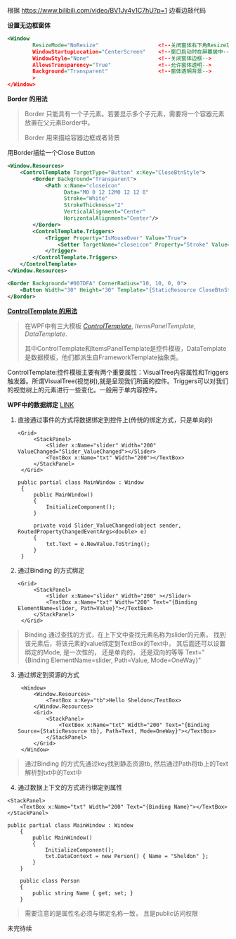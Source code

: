 根据 https://www.bilibili.com/video/BV1Jy4y1C7hU?p=1 边看边敲代码

**设置无边框窗体**

```xml
<Window 
        ResizeMode="NoResize" 					<!--关闭窗体右下角Resize功能-->
        WindowStartupLocation="CenterScreen"	<!--窗口启动时在屏幕居中-->
        WindowStyle="None"  					<!--关闭窗体边框-->
        AllowsTransparency="True"  				<!--允许窗体透明-->
        Background="Transparent"				<!--窗体透明背景-->
        >
</Window>
```

**Border 的用法**

> Border 只能具有一个子元素。若要显示多个子元素，需要将一个容器元素放置在父元素Border中。
>
> Border 用来描绘容器边框或者背景

用Border描绘一个Close Button

```xml
<Window.Resources>
    <ControlTemplate TargetType="Button" x:Key="CloseBtnStyle">
        <Border Background="Transparent">
            <Path x:Name="closeicon" 
                  Data="M0 0 12 12M0 12 12 0" 
                  Stroke="White" 
                  StrokeThickness="2" 
                  VerticalAlignment="Center" 
                  HorizontalAlignment="Center"/>
        </Border>
        <ControlTemplate.Triggers>
            <Trigger Property="IsMouseOver" Value="True">
                <Setter TargetName="closeicon" Property="Stroke" Value="#D6661E"/>
            </Trigger>
        </ControlTemplate.Triggers>
    </ControlTemplate>
</Window.Resources>

<Border Background="#007DFA" CornerRadius="10, 10, 0, 0">
    <Button Width="30" Height="30" Template="{StaticResource CloseBtnStyle}"/>
</Border>

```



[**ControlTemplate 的用法**](https://www.cnblogs.com/dingli/archive/2011/07/20/2112150.html)

> 在WPF中有三大模板 [*ControlTemplate*](https://docs.microsoft.com/en-us/dotnet/api/system.windows.controls.controltemplate?view=netcore-3.1),  *ItemsPanelTemplate*, *DataTemplate*.
>
> 其中ControlTemplate和ItemsPanelTemplate是控件模板，DataTemplate是数据模板，他们都派生自FrameworkTemplate抽象类。

ControlTemplate:控件模板主要有两个重要属性：VisualTree内容属性和Triggers触发器。所谓VisualTree(视觉树),就是呈现我们所画的控件。Triggers可以对我们的视觉树上的元素进行一些变化。一般用于单内容控件。

**WPF中的数据绑定**
[LINK](https://www.bilibili.com/video/BV1mJ411F7zG?p=7)

1. 直接通过事件的方式将数据绑定到控件上(传统的绑定方式，只是单向的)
   ```
   <Grid>
        <StackPanel>
            <Slider x:Name="slider" Width="200" ValueChanged="Slider_ValueChanged"></Slider>
            <TextBox x:Name="txt" Width="200"></TextBox>
        </StackPanel>        
    </Grid>
   ```

   ```
   public partial class MainWindow : Window
    {
        public MainWindow()
        {
            InitializeComponent();
        }

        private void Slider_ValueChanged(object sender, RoutedPropertyChangedEventArgs<double> e)
        {
            txt.Text = e.NewValue.ToString();
        }
    }
   ```
2. 通过Binding 的方式绑定
   ```
   <Grid>
        <StackPanel>
            <Slider x:Name="slider" Width="200" ></Slider>
            <TextBox x:Name="txt" Width="200" Text="{Binding ElementName=slider, Path=Value}"></TextBox>
        </StackPanel>
    </Grid>
   ```
> Binding 通过查找的方式，在上下文中查找元素名称为slider的元素， 找到该元素后，将该元素的value绑定到TextBox的Text中， 其后面还可以设置绑定的Mode, 是一次性的， 还是单向的， 还是双向的等等
> Text="{Binding ElementName=slider, Path=Value, Mode=OneWay}"
3. 通过绑定到资源的方式
   ```
    <Window>
        <Window.Resources>
            <TextBox x:Key="tb">Hello Sheldon</TextBox>
        </Window.Resources>
        <Grid>
            <StackPanel>
                <TextBox x:Name="txt" Width="200" Text="{Binding Source={StaticResource tb}, Path=Text, Mode=OneWay}"></TextBox>
            </StackPanel>
        </Grid>
    </Window>

   ```
> 通过Binding 的方式先通过key找到静态资源tb, 然后通过Path将tb上的Text解析到txt中的Text中

4. 通过数据上下文的方式进行绑定到属性
```
<StackPanel>
    <TextBox x:Name="txt" Width="200" Text="{Binding Name}"></TextBox>
</StackPanel>

```

```
public partial class MainWindow : Window
    {
        public MainWindow()
        {
            InitializeComponent();
            txt.DataContext = new Person() { Name = "Sheldon" };
        }
    }

    public class Person
    {
        public string Name { get; set; }
    }
```
> 需要注意的是属性名必须与绑定名称一致， 且是public访问权限

未完待续

